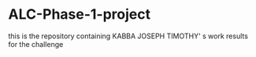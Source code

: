 # ALC-Phase-1-project
this is the repository containing KABBA JOSEPH TIMOTHY' s work results for the challenge
